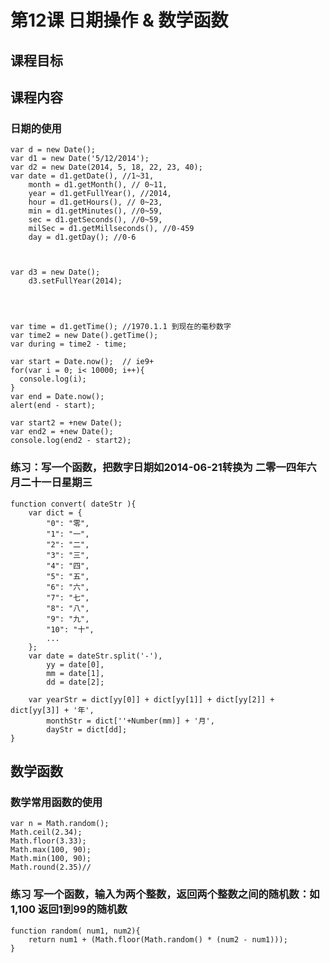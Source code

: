 # 第12课 日期操作 & 数学函数
## 课程目标

## 课程内容
### 日期的使用
    var d = new Date(); 
    var d1 = new Date('5/12/2014');
    var d2 = new Date(2014, 5, 18, 22, 23, 40);
    var date = d1.getDate(), //1~31,
        month = d1.getMonth(), // 0~11,
        year = d1.getFullYear(), //2014,
        hour = d1.getHours(), // 0~23,
        min = d1.getMinutes(), //0~59,
        sec = d1.getSeconds(), //0~59,
        milSec = d1.getMillseconds(), //0-459
        day = d1.getDay(); //0-6
    
    
    
    var d3 = new Date();
        d3.setFullYear(2014);
        
    
    
    
    var time = d1.getTime(); //1970.1.1 到现在的毫秒数字
    var time2 = new Date().getTime();
    var during = time2 - time;
    
    var start = Date.now();  // ie9+ 
    for(var i = 0; i< 10000; i++){
      console.log(i);
    }
    var end = Date.now();
    alert(end - start);
    
    var start2 = +new Date();
    var end2 = +new Date();
    console.log(end2 - start2);
    
### 练习：写一个函数，把数字日期如2014-06-21转换为 二零一四年六月二十一日星期三
    function convert( dateStr ){
        var dict = {
            "0": "零",
            "1": "一",
            "2": "二",
            "3": "三",
            "4": "四",
            "5": "五",
            "6": "六",
            "7": "七",
            "8": "八",
            "9": "九",
            "10": "十",
            ...
        };
        var date = dateStr.split('-'),
            yy = date[0],
            mm = date[1],
            dd = date[2];
        
        var yearStr = dict[yy[0]] + dict[yy[1]] + dict[yy[2]] + dict[yy[3]] + '年',
            monthStr = dict[''+Number(mm)] + '月',
            dayStr = dict[dd];
    }

 
 
 ## 数学函数
 ### 数学常用函数的使用
    var n = Math.random();
    Math.ceil(2.34);
    Math.floor(3.33);
    Math.max(100, 90);
    Math.min(100, 90);
    Math.round(2.35)//
    
### 练习 写一个函数，输入为两个整数，返回两个整数之间的随机数：如1,100  返回1到99的随机数
    function random( num1, num2){
        return num1 + (Math.floor(Math.random() * (num2 - num1)));
    }
